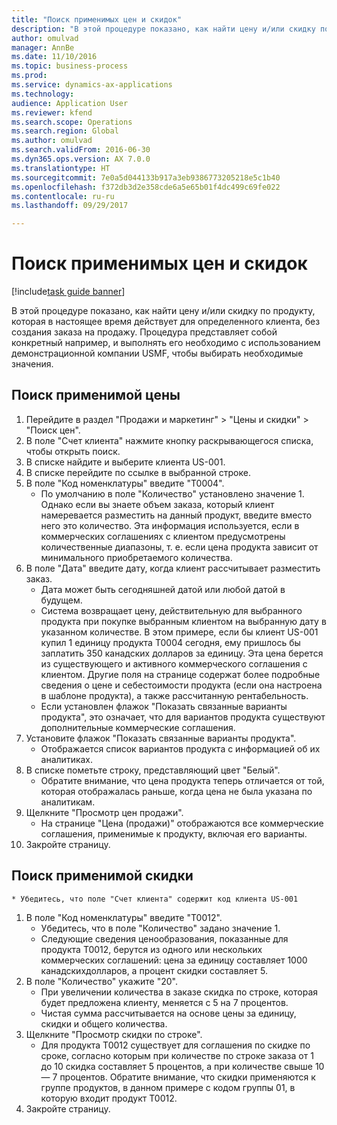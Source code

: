 ```yaml
--- 
title: "Поиск применимых цен и скидок"
description: "В этой процедуре показано, как найти цену и/или скидку по продукту, которая в настоящее время действует для определенного клиента, без создания заказа на продажу."
author: omulvad
manager: AnnBe
ms.date: 11/10/2016
ms.topic: business-process
ms.prod: 
ms.service: dynamics-ax-applications
ms.technology: 
audience: Application User
ms.reviewer: kfend
ms.search.scope: Operations
ms.search.region: Global
ms.author: omulvad
ms.search.validFrom: 2016-06-30
ms.dyn365.ops.version: AX 7.0.0
ms.translationtype: HT
ms.sourcegitcommit: 7e0a5d044133b917a3eb9386773205218e5c1b40
ms.openlocfilehash: f372db3d2e358cde6a5e65b01f4dc499c69fe022
ms.contentlocale: ru-ru
ms.lasthandoff: 09/29/2017

---
```

# <a name="look-up-applicable-prices-and-discounts"></a>Поиск применимых цен и скидок

[!include[task guide banner](../../includes/task-guide-banner.md)]

В этой процедуре показано, как найти цену и/или скидку по продукту, которая в настоящее время действует для определенного клиента, без создания заказа на продажу. Процедура представляет собой конкретный например, и выполнять его необходимо с использованием демонстрационной компании USMF, чтобы выбирать необходимые значения.


## <a name="find-the-applicable-price"></a>Поиск применимой цены
1. Перейдите в раздел "Продажи и маркетинг" > "Цены и скидки" > "Поиск цен".
2. В поле "Счет клиента" нажмите кнопку раскрывающегося списка, чтобы открыть поиск.
3. В списке найдите и выберите клиента US-001.
4. В списке перейдите по ссылке в выбранной строке.
5. В поле "Код номенклатуры" введите "T0004".
    * По умолчанию в поле "Количество" установлено значение 1. Однако если вы знаете объем заказа, который клиент намеревается разместить на данный продукт, введите вместо него это количество. Эта информация используется, если в коммерческих соглашениях с клиентом предусмотрены количественные диапазоны, т. е. если цена продукта зависит от минимального приобретаемого количества.  
6. В поле "Дата" введите дату, когда клиент рассчитывает разместить заказ. 
    * Дата может быть сегодняшней датой или любой датой в будущем.  
    * Система возвращает цену, действительную для выбранного продукта при покупке выбранным клиентом на выбранную дату в указанном количестве. В этом примере, если бы клиент US-001 купил 1 единицу продукта T0004 сегодня, ему пришлось бы заплатить 350 канадских долларов за единицу. Эта цена берется из существующего и активного коммерческого соглашения с клиентом.      Другие поля на странице содержат более подробные сведения о цене и себестоимости продукта (если она настроена в шаблоне продукта), а также рассчитанную рентабельность.  
    * Если установлен флажок "Показать связанные варианты продукта", это означает, что для вариантов продукта существуют дополнительные коммерческие соглашения.  
7. Установите флажок "Показать связанные варианты продукта".
    * Отображается список вариантов продукта с информацией об их аналитиках.  
8. В списке пометьте строку, представляющий цвет "Белый".
    * Обратите внимание, что цена продукта теперь отличается от той, которая отображалась раньше, когда цена не была указана по аналитикам.  
9. Щелкните "Просмотр цен продажи".
    * На странице "Цена (продажи)" отображаются все коммерческие соглашения, применимые к продукту, включая его варианты.  
10. Закройте страницу.

## <a name="find-the-applicable-discount"></a>Поиск применимой скидки
    * Убедитесь, что поле "Счет клиента" содержит код клиента US-001    
1. В поле "Код номенклатуры" введите "T0012".
    * Убедитесь, что в поле "Количество" задано значение 1.  
    * Следующие сведения ценообразования, показанные для продукта T0012, берутся из одного или нескольких коммерческих соглашений: цена за единицу составляет 1000 канадскихдолларов, а процент скидки составляет 5.  
2. В поле "Количество" укажите "20".
    * При увеличении количества в заказе скидка по строке, которая будет предложена клиенту, меняется с 5 на 7 процентов.  
    * Чистая сумма рассчитывается на основе цены за единицу, скидки и общего количества.  
3. Щелкните "Просмотр скидки по строке".
    * Для продукта T0012 существует для соглашения по скидке по сроке, согласно которым при количестве по строке заказа от 1 до 10 скидка составляет 5 процентов, а при количестве свыше 10 — 7 процентов. Обратите внимание, что скидки применяются к группе продуктов, в данном примере с кодом группы 01, в которую входит продукт T0012.  
4. Закройте страницу.



